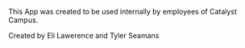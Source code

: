 This App was created to be used internally by employees of Catalyst Campus. 

Created by Eli Lawerence and Tyler Seamans
